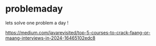 # problemaday
lets solve one problem a day !

https://medium.com/javarevisited/top-5-courses-to-crack-faang-or-maang-interviews-in-2024-16465102edc8
